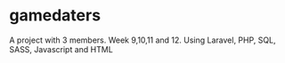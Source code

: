 # gamedaters

A project with 3 members.
Week 9,10,11 and 12.
Using Laravel, PHP, SQL, SASS, Javascript and HTML

